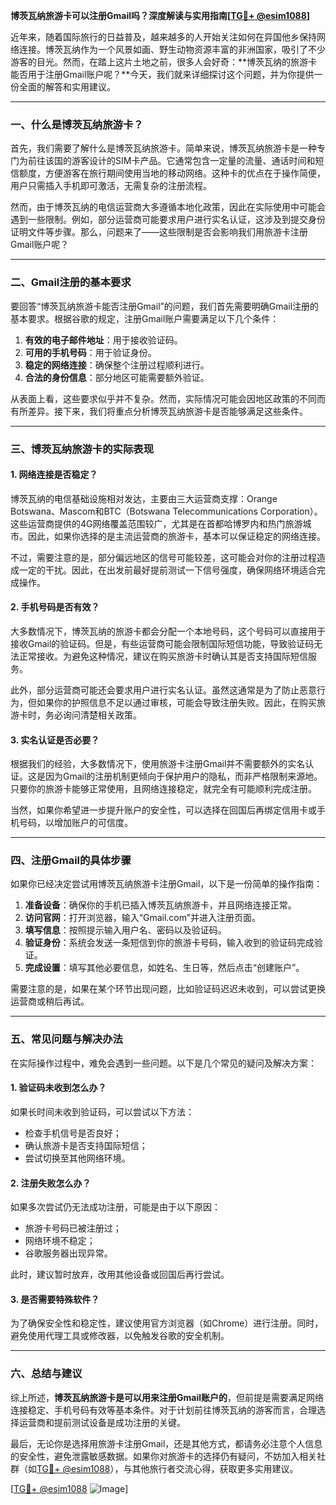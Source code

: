 **博茨瓦纳旅游卡可以注册Gmail吗？深度解读与实用指南[[TG💪+ @esim1088](https://t.me/s/esim1088)]**

近年来，随着国际旅行的日益普及，越来越多的人开始关注如何在异国他乡保持网络连接。博茨瓦纳作为一个风景如画、野生动物资源丰富的非洲国家，吸引了不少游客的目光。然而，在踏上这片土地之前，很多人会好奇：**博茨瓦纳的旅游卡能否用于注册Gmail账户呢？**今天，我们就来详细探讨这个问题，并为你提供一份全面的解答和实用建议。

---

### **一、什么是博茨瓦纳旅游卡？**

首先，我们需要了解什么是博茨瓦纳旅游卡。简单来说，博茨瓦纳旅游卡是一种专门为前往该国的游客设计的SIM卡产品。它通常包含一定量的流量、通话时间和短信额度，方便游客在旅行期间使用当地的移动网络。这种卡的优点在于操作简便，用户只需插入手机即可激活，无需复杂的注册流程。

然而，由于博茨瓦纳的电信运营商大多遵循本地化政策，因此在实际使用中可能会遇到一些限制。例如，部分运营商可能要求用户进行实名认证，这涉及到提交身份证明文件等步骤。那么，问题来了——这些限制是否会影响我们用旅游卡注册Gmail账户呢？

---

### **二、Gmail注册的基本要求**

要回答“博茨瓦纳旅游卡能否注册Gmail”的问题，我们首先需要明确Gmail注册的基本要求。根据谷歌的规定，注册Gmail账户需要满足以下几个条件：

1. **有效的电子邮件地址**：用于接收验证码。
2. **可用的手机号码**：用于验证身份。
3. **稳定的网络连接**：确保整个注册过程顺利进行。
4. **合法的身份信息**：部分地区可能需要额外验证。

从表面上看，这些要求似乎并不复杂。然而，实际情况可能会因地区政策的不同而有所差异。接下来，我们将重点分析博茨瓦纳旅游卡是否能够满足这些条件。

---

### **三、博茨瓦纳旅游卡的实际表现**

#### **1. 网络连接是否稳定？**
博茨瓦纳的电信基础设施相对发达，主要由三大运营商支撑：Orange Botswana、Mascom和BTC（Botswana Telecommunications Corporation）。这些运营商提供的4G网络覆盖范围较广，尤其是在首都哈博罗内和热门旅游城市。因此，如果你选择的是主流运营商的旅游卡，基本可以保证稳定的网络连接。

不过，需要注意的是，部分偏远地区的信号可能较差，这可能会对你的注册过程造成一定的干扰。因此，在出发前最好提前测试一下信号强度，确保网络环境适合完成操作。

#### **2. 手机号码是否有效？**
大多数情况下，博茨瓦纳的旅游卡都会分配一个本地号码，这个号码可以直接用于接收Gmail的验证码。但是，有些运营商可能会限制国际短信功能，导致验证码无法正常接收。为避免这种情况，建议在购买旅游卡时确认其是否支持国际短信服务。

此外，部分运营商可能还会要求用户进行实名认证。虽然这通常是为了防止恶意行为，但如果你的护照信息不足以通过审核，可能会导致注册失败。因此，在购买旅游卡时，务必询问清楚相关政策。

#### **3. 实名认证是否必要？**
根据我们的经验，大多数情况下，使用旅游卡注册Gmail并不需要额外的实名认证。这是因为Gmail的注册机制更倾向于保护用户的隐私，而非严格限制来源地。只要你的旅游卡能够正常使用，且网络连接稳定，就完全有可能顺利完成注册。

当然，如果你希望进一步提升账户的安全性，可以选择在回国后再绑定信用卡或手机号码，以增加账户的可信度。

---

### **四、注册Gmail的具体步骤**

如果你已经决定尝试用博茨瓦纳旅游卡注册Gmail，以下是一份简单的操作指南：

1. **准备设备**：确保你的手机已插入博茨瓦纳旅游卡，并且网络连接正常。
2. **访问官网**：打开浏览器，输入“Gmail.com”并进入注册页面。
3. **填写信息**：按照提示输入用户名、密码以及验证码。
4. **验证身份**：系统会发送一条短信到你的旅游卡号码，输入收到的验证码完成验证。
5. **完成设置**：填写其他必要信息，如姓名、生日等，然后点击“创建账户”。

需要注意的是，如果在某个环节出现问题，比如验证码迟迟未收到，可以尝试更换运营商或稍后再试。

---

### **五、常见问题与解决办法**

在实际操作过程中，难免会遇到一些问题。以下是几个常见的疑问及解决方案：

#### **1. 验证码未收到怎么办？**
如果长时间未收到验证码，可以尝试以下方法：
- 检查手机信号是否良好；
- 确认旅游卡是否支持国际短信；
- 尝试切换至其他网络环境。

#### **2. 注册失败怎么办？**
如果多次尝试仍无法成功注册，可能是由于以下原因：
- 旅游卡号码已被注册过；
- 网络环境不稳定；
- 谷歌服务器出现异常。

此时，建议暂时放弃，改用其他设备或回国后再行尝试。

#### **3. 是否需要特殊软件？**
为了确保安全性和稳定性，建议使用官方浏览器（如Chrome）进行注册。同时，避免使用代理工具或修改器，以免触发谷歌的安全机制。

---

### **六、总结与建议**

综上所述，**博茨瓦纳旅游卡是可以用来注册Gmail账户的**，但前提是需要满足网络连接稳定、手机号码有效等基本条件。对于计划前往博茨瓦纳的游客而言，合理选择运营商和提前测试设备是成功注册的关键。

最后，无论你是选择用旅游卡注册Gmail，还是其他方式，都请务必注意个人信息的安全性，避免泄露敏感数据。如果你对旅游卡的选择仍有疑问，不妨加入相关社群（如[TG💪+ @esim1088](https://t.me/s/esim1088)），与其他旅行者交流心得，获取更多实用建议。

[[TG💪+ @esim1088](https://t.me/s/esim1088) ![Image](https://i.postimg.cc/4NQfJmqS/Snipaste-2025-05-13-00-14-12.png)]